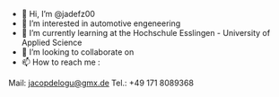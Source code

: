- 👋 Hi, I’m @jadefz00
- 👀 I’m interested in automotive engeneering
- 🌱 I’m currently learning at the Hochschule Esslingen - University of Applied Science
- 💞️ I’m looking to collaborate on 
- 📫 How to reach me :

Mail: jacopdelogu@gmx.de
Tel.: +49 171 8089368

<!---
jadefz00/jadefz00 is a ✨ special ✨ repository because its `README.md` (this file) appears on your GitHub profile.
You can click the Preview link to take a look at your changes.
--->
